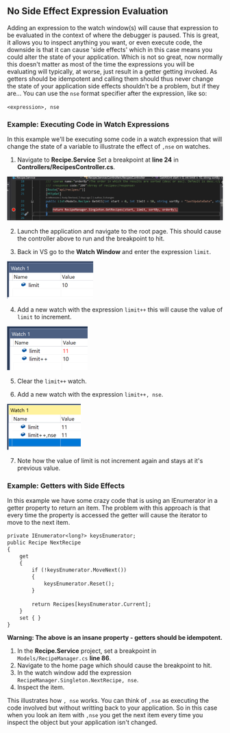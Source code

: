 ## No Side Effect Expression Evaluation
Adding an expression to the watch window(s) will cause that expression to be evaluated in the context of where the debugger is paused. This is great, it allows you to inspect anything you want, or even execute code, the downside is that it can cause 'side effects' which in this case means you could alter the state of your application. Which is not so great, now normally this doesn't matter as most of the time the expressions you will be evaluating will typically, at worse, just result in a getter getting invoked. As getters should be idempotent and calling them should thus never change the state of your application side effects shouldn't be a problem, but if they are... You can use the `nse` format specifier after the expression, like so:

`<expression>, nse`

### Example: Executing Code in Watch Expressions
In this example we'll be executing some code in a watch expression that will change the state of a variable to illustrate the effect of `,nse` on watches.

1. Navigate to **Recipe.Service** Set a breakpoint at **line 24** in **Controllers/RecipesController.cs**.

![Breakpoint at line 24 in RecipeController.cs](NoSideEffect-SetBreakpoint1.png)

2. Launch the application and navigate to the root page. This should cause the controller above to run and the breakpoint to hit.

3. Back in VS go to the **Watch Window** and enter the expression `limit`.

![Watch 'limit' added with a value of 10](NoSideEffect-AddFirstWatch.png)

4. Add a new watch with the expression `limit++` this will cause the value of `limit` to increment.

![Watch 'limit++' added with a value of 11](NoSideEffect-AddWatchWithSideEffect.png)

5. Clear the `limit++` watch.

6. Add a new watch with the expression `limit++, nse`.

![Watch 'limit++, nse' added with a value of 11](NoSideEffect-AddWatchWithNoSideEffect.png)

7. Note how the value of limit is not increment again and stays at it's previous value.


### Example: Getters with Side Effects
In this example we have some crazy code that is using an IEnumerator in a getter property to return an item. The problem with this approach is that every time the property is accessed the getter will cause the iterator to move to the next item. 

```
private IEnumerator<long?> keysEnumerator;
public Recipe NextRecipe
{
    get
    {
        if (!keysEnumerator.MoveNext())
        {
            keysEnumerator.Reset();
        }

        return Recipes[keysEnumerator.Current];
    }
    set { }
}
```
**Warning: The above is an insane property - getters should be idempotent.**

1. In the **Recipe.Service** project, set a breakpoint in `Models/RecipeManager.cs` **line 86**.
2. Navigate to the home page which should cause the breakpoint to hit.
3. In the watch window add the expression `RecipeManager.Singleton.NextRecipe, nse`.
4. Inspect the item. 

This illustrates how `, nse` works. You can think of `,nse` as executing the code involved but without writting back to your application. So in this case when you look an item with `,nse` you get the next item every time you inspect the object but your application isn't changed. 